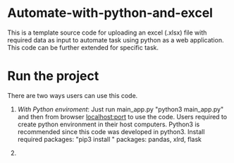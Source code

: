 # Automate-with-python-and-excel

This is a template source code for uploading an excel (.xlsx) file with required data as input to automate task using python as a web application. This code can be further extended for specific task. 

# Run the project

There are two ways users can use this code.

1. *With Python enviroment*: Just run main_app.py "python3 main_app.py" and then from browser <localhost:port> to use the code. 
Users required to create python environment in their host computers. Python3 is recommended since this code was developed in python3. Install required packages: "pip3 install <package-name>"
  packages: pandas, xlrd, flask
  
2. 
